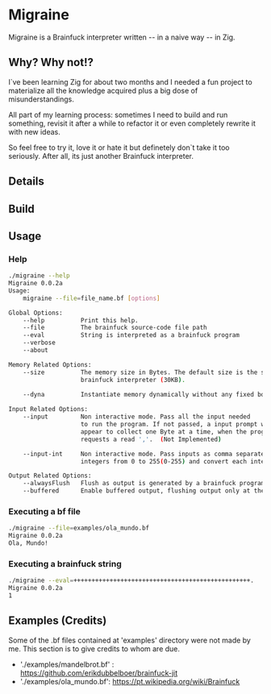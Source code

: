 
# Migraine
Migraine is a Brainfuck interpreter written -- in a naive way -- in Zig. 

## Why? Why not!? 
I`ve been learning Zig for about two months and I needed a fun project to materialize all the knowledge acquired plus a big dose of misunderstandings. 

All part of my learning process: sometimes I need to build and run something, revisit it after a while to refactor it or even completely rewrite it with new ideas. 

So feel free to try it, love it or hate it but definetely don`t take it too seriously. After all, its just another Brainfuck interpreter.

## Details

## Build

## Usage
### Help
```bash
./migraine --help
Migraine 0.0.2a
Usage:
    migraine --file=file_name.bf [options]

Global Options:
    --help          Print this help.
    --file          The brainfuck source-code file path
    --eval          String is interpreted as a brainfuck program
    --verbose       
    --about         

Memory Related Options:
    --size          The memory size in Bytes. The default size is the same as the original 
                    brainfuck interpreter (30KB).

    --dyna          Instantiate memory dynamically without any fixed bound. (Not Implemented)
        
Input Related Options:
    --input         Non interactive mode. Pass all the input needed 
                    to run the program. If not passed, a input prompt will
                    appear to collect one Byte at a time, when the program
                    requests a read ','.  (Not Implemented)

    --input-int     Non interactive mode. Pass inputs as comma separated  
                    integers from 0 to 255(0-255) and convert each integer as Byte. (Not Implemented)

Output Related Options:
    --alwaysFlush   Flush as output is generated by a brainfuck program  (Not Implemented)
    --buffered      Enable buffered output, flushing output only at the end of the program`s execution. (Not Implemented)
```
### Executing a bf file

```bash
./migraine --file=examples/ola_mundo.bf
Migraine 0.0.2a
Ola, Mundo!
```

### Executing a brainfuck string
```bash
./migraine --eval=+++++++++++++++++++++++++++++++++++++++++++++++++.
Migraine 0.0.2a
1
```

## Examples (Credits)
Some of the .bf files contained at 'examples' directory were not made by me. This section is to give credits to whom are due.
+ './examples/mandelbrot.bf' : https://github.com/erikdubbelboer/brainfuck-jit
+ './examples/ola_mundo.bf': https://pt.wikipedia.org/wiki/Brainfuck